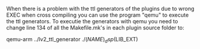 When there is a problem with the ttl generators of the plugins due to wrong EXEC when cross compiling you can use the program "qemu" to execute the ttl generators. To executie the generators with qemu you need to change line 134 of all the Makefile.mk's in each plugin source folder to:  

qemu-arm ../lv2_ttl_generator ./$(NAME)_dsp$(LIB_EXT)

